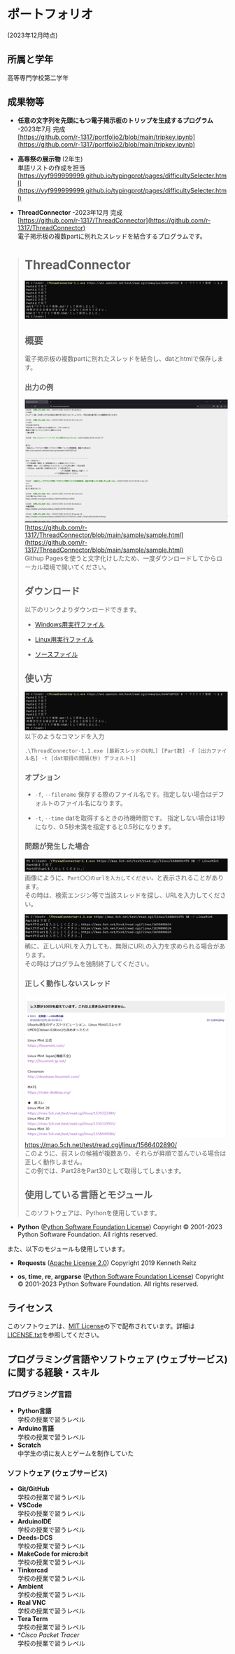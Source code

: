 # ポートフォリオ
(2023年12月時点)

## 所属と学年

高等専門学校第二学年
## 成果物等

-   **任意の文字列を先頭にもつ電子掲示板のトリップを生成するプログラム** -2023年7月 完成<br>  [https://github.com/r-1317/portfolio2/blob/main/tripkey.ipynb](https://github.com/r-1317/portfolio2/blob/main/tripkey.ipynb)

-   **高専祭の展示物** (2年生)<br>単語リストの作成を担当<br> [https://yyf999999999.github.io/typingprot/pages/difficultySelecter.html](https://yyf999999999.github.io/typingprot/pages/difficultySelecter.html)
 
-  **ThreadConnector** -2023年12月 完成<br> [https://github.com/r-1317/ThreadConnector](https://github.com/r-1317/ThreadConnector)<br>電子掲示板の複数partに別れたスレッドを結合するプログラムです。<br>
> # ThreadConnector
>![ThreadConnector](https://github.com/r-1317/ThreadConnector/blob/main/images/img01.png?raw=true)
> ## 概要
>
>電子掲示板の複数partに別れたスレッドを結合し、datとhtmlで保存します。
> ### 出力の例
> ![使用例](https://github.com/r-1317/ThreadConnector/blob/main/images/img06.png?raw=true)
> [https://github.com/r-1317/ThreadConnector/blob/main/sample/sample.html](https://github.com/r-1317/ThreadConnector/blob/main/sample/sample.html)<br>Githup Pagesを使うと文字化けしたため、一度ダウンロードしてからローカル環境で開いてください。
> 
> ## ダウンロード
> 以下のリンクよりダウンロードできます。
>  - [Windows用実行ファイル](https://github.com/r-1317/ThreadConnector/releases/download/Version1.1/ThreadConnector-1.1.exe)
>  
>  - [Linux用実行ファイル](https://github.com/r-1317/ThreadConnector/releases/download/Version1.1/ThreadConnector-1.1)
 > 
>  - [ソースファイル](https://github.com/r-1317/ThreadConnector/releases/download/Version1.1/ThreadConnector-1.1.py)<br>
> ## 使い方
 >![使用例](https://github.com/r-1317/ThreadConnector/blob/main/images/img01.png?raw=true)
> 以下のようなコマンドを入力
> 
>     .\ThreadConnector-1.1.exe [最新スレッドのURL] [Part数] -f [出力ファイル名] -t [dat取得の間隔(秒) デフォルト1]
>    
>    ### オプション
> 
> - `-f`, `--filename`
 > 保存する際のファイル名です。指定しない場合はデフォルトのファイル名になります。
 >
>
> - `-t`, `--time`
 datを取得するときの待機時間です。 指定しない場合は1秒になり、0.5秒未満を指定すると0.5秒になります。
>
>### 問題が発生した場合
>![問題](https://github.com/r-1317/ThreadConnector/blob/main/images/img02.png?raw=true)
> 画像にように、`Part〇〇のurlを入力してください。`と表示されることがあります。<br>その時は、検索エンジン等で当該スレッドを探し、URLを入力してください。
> 
> ![無限にURLの入力を求められる](https://github.com/r-1317/ThreadConnector/blob/main/images/img08.png?raw=true)
> 稀に、正しいURLを入力しても、無限にURLの入力を求められる場合があります。<br>その時はプログラムを強制終了してください。
>
> ### 正しく動作しないスレッド
> ![正しく動作しないスレッド](https://github.com/r-1317/ThreadConnector/blob/main/images/img05.png?raw=true)
> https://mao.5ch.net/test/read.cgi/linux/1566402890/<br>このように、前スレの候補が複数あり、それらが昇順で並んでいる場合は正しく動作しません。<br>この例では、Part28をPart30として取得してしまいます。
> 
> ## 使用している言語とモジュール
> このソフトウェアは、Pythonを使用しています。
- **Python** ([Python Software Foundation License](https://docs.python.org/ja/3/license.html#psf-license)) Copyright © 2001-2023 Python Software Foundation. All rights reserved.

また、以下のモジュールも使用しています。

 - **Requests** ([Apache License 2.0](https://www.apache.org/licenses/LICENSE-2.0)) Copyright 2019 Kenneth Reitz
 
- **os**, **time**, **re**, **argparse** ([Python Software Foundation License](https://docs.python.org/ja/3/license.html#psf-license)) Copyright © 2001-2023 Python Software Foundation. All rights reserved.

## ライセンス
このソフトウェアは、[MIT License](https://opensource.org/license/mit/)の下で配布されています。詳細は[LICENSE.txt](https://github.com/r-1317/ThreadConnector/blob/main/LICENSE.txt)を参照してください。

## プログラミング言語やソフトウェア (ウェブサービス) に関する経験・スキル

### プログラミング言語

 - **Python言語**<br> 学校の授業で習うレベル
 - **Arduino言語**<br> 学校の授業で習うレベル
 - **Scratch**<br> 中学生の頃に友人とゲームを制作していた
### ソフトウェア (ウェブサービス)
 - **Git/GitHub**<br>学校の授業で習うレベル
- **VSCode**<br>学校の授業で習うレベル
- **ArduinoIDE**<br>学校の授業で習うレベル
- **Deeds-DCS**<br>学校の授業で習うレベル
- **MakeCode for micro:bit**<br>学校の授業で習うレベル
- **Tinkercad**<br>学校の授業で習うレベル
- **Ambient**<br>学校の授業で習うレベル
- **Real VNC**<br>学校の授業で習うレベル
- **Tera Term**<br>学校の授業で習うレベル
- **Cisco Packet Tracer*<br>学校の授業で習うレベル
<!--stackedit_data:
eyJoaXN0b3J5IjpbODA5NzQ4OTU5LDEyOTc3MzgyMDgsNjA0NT
gyMzU0LC0xMjk1ODc1MTY1LDExMTkzMTc0MTUsMTQwNzE3NjI5
MywyMDMzMDYyODY2LDE5OTM3OTU1MjJdfQ==
-->